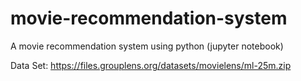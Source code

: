 # movie-recommendation-system
A movie recommendation system using python (jupyter notebook)

Data Set: https://files.grouplens.org/datasets/movielens/ml-25m.zip
